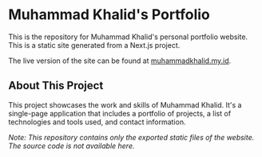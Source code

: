 # Muhammad Khalid's Portfolio

This is the repository for Muhammad Khalid's personal portfolio website. This is a static site generated from a Next.js project.

The live version of the site can be found at [muhammadkhalid.my.id](https://muhammadkhalid.my.id).

## About This Project

This project showcases the work and skills of Muhammad Khalid. It's a single-page application that includes a portfolio of projects, a list of technologies and tools used, and contact information.



_Note: This repository contains only the exported static files of the website. The source code is not available here._
